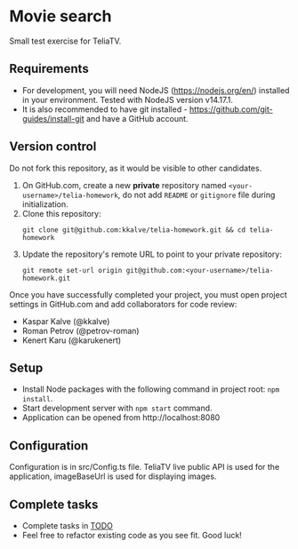 # Movie search

Small test exercise for TeliaTV.

## Requirements

- For development, you will need NodeJS (https://nodejs.org/en/) installed in your environment.
  Tested with NodeJS version v14.17.1.
- It is also recommended to have git installed - https://github.com/git-guides/install-git and have a GitHub account.

## Version control

Do not fork this repository, as it would be visible to other candidates.

1. On GitHub.com, create a new **private** repository named `<your-username>/telia-homework`, do not add `README` or `gitignore` file during initialization.
2. Clone this repository:
   ```
   git clone git@github.com:kkalve/telia-homework.git && cd telia-homework
   ```
3. Update the repository's remote URL to point to your private repository:
   ```
   git remote set-url origin git@github.com:<your-username>/telia-homework.git
   ```

Once you have successfully completed your project, you must open project settings in GitHub.com and add collaborators for code review:

- Kaspar Kalve (@kkalve)
- Roman Petrov (@petrov-roman)
- Kenert Karu (@karukenert)

## Setup

- Install Node packages with the following command in project root: `npm install`.
- Start development server with `npm start` command.
- Application can be opened from http://localhost:8080

## Configuration

Configuration is in src/Config.ts file.
TeliaTV live public API is used for the application, imageBaseUrl is used for displaying images.

## Complete tasks

- Complete tasks in [TODO](TODO.md)
- Feel free to refactor existing code as you see fit. Good luck!
